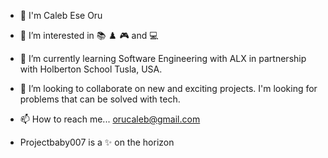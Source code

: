 - 👋 I'm Caleb Ese Oru
- 👀 I’m interested in 📚 ♟️ 🎮 and 💻
- 🌱 I’m currently learning Software Engineering with ALX in partnership with Holberton School Tusla, USA.
- 💞️ I’m looking to collaborate on new and exciting projects. I'm looking for problems that can be solved with tech. 
- 📫 How to reach me... orucaleb@gmail.com

- Projectbaby007 is a ✨ on the horizon
